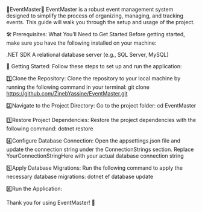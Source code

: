 🌟EventMaster🌟
EventMaster is a robust event management system designed to simplify the process of organizing, managing, and tracking events. 
This guide will walk you through the setup and usage of the project.

🛠️ Prerequisites: What You’ll Need to Get Started
Before getting started, make sure you have the following installed on your machine:

.NET SDK
A relational database server (e.g., SQL Server, MySQL)

🚀 Getting Started:
Follow these steps to set up and run the application:

1️⃣Clone the Repository:
Clone the repository to your local machine by running the following command in your terminal:
git clone https://github.com/ZinebYassine/EventMaster.git

2️⃣Navigate to the Project Directory:
Go to the project folder:
cd EventMaster

3️⃣Restore Project Dependencies:
Restore the project dependencies with the following command:
dotnet restore

4️⃣Configure Database Connection:
Open the appsettings.json file and update the connection string under the ConnectionStrings section. Replace YourConnectionStringHere with your actual database connection string

5️⃣Apply Database Migrations:
Run the following command to apply the necessary database migrations:
dotnet ef database update

6️⃣Run the Application:

Thank you for using EventMaster! 🎉
